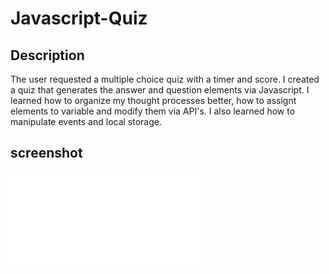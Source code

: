 # Javascript-Quiz

## Description
The user requested a multiple choice quiz with a timer and score. 
I created a quiz that generates the answer and question elements via Javascript.
I learned how to organize my thought processes better, how to assignt elements to variable and modify them via API's.
I also learned how to manipulate events and local storage.

## screenshot
![image](file:///C:/Desktop/bootcamp/Java-Quiz/screencapture-file-C-Desktop-bootcamp-java-quiz-index-html-2022-11-17-23_06_36.pdf)

